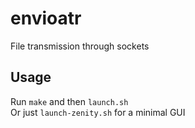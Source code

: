 # envioatr
File transmission through sockets

## Usage
Run ```make``` and then ```launch.sh```\
Or just ```launch-zenity.sh``` for a minimal GUI
